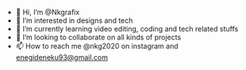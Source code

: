 - 👋 Hi, I’m @Nkgrafix
- 👀 I’m interested in designs and tech
- 🌱 I’m currently learning video editing, coding and tech related stuffs
- 💞️ I’m looking to collaborate on all kinds of projects
- 📫 How to reach me @nkg2020 on instagram and enegideneku93@gmail.com

<!---
Nkgrafix/Nkgrafix is a ✨ special ✨ repository because its `README.md` (this file) appears on your GitHub profile.
You can click the Preview link to take a look at your changes.
--->
